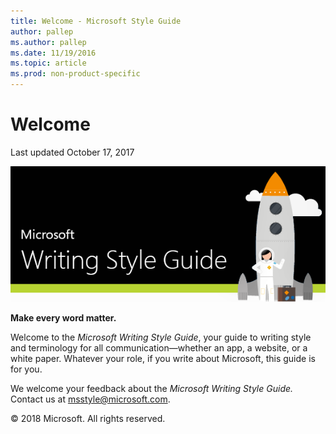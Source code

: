 ```yaml
---
title: Welcome - Microsoft Style Guide
author: pallep
ms.author: pallep
ms.date: 11/19/2016
ms.topic: article
ms.prod: non-product-specific
---
```


# Welcome

Last updated October 17, 2017

![](media/index/401530580.png)

**Make every word matter.** 

Welcome to the *Microsoft Writing Style Guide*, your guide to writing
style and terminology for all communication—whether an app, a
website, or a white paper. Whatever your role, if you
write about Microsoft, this guide is for you. 

We welcome your feedback about the *Microsoft Writing Style Guide.* Contact us at <msstyle@microsoft.com>. 

&copy; 2018 Microsoft. All rights reserved.

